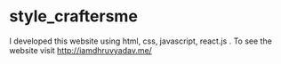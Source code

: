 # style_craftersme
I developed this website using html, css, javascript, react.js . To see the website visit http://iamdhruvyadav.me/
